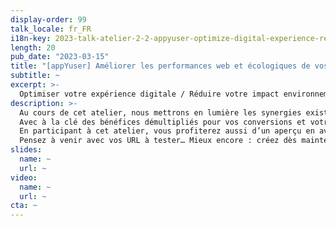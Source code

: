 ```yaml
---
display-order: 99
talk_locale: fr_FR
i18n-key: 2023-talk-atelier-2-2-appyuser-optimize-digital-experience-reduce-environmental-footprint
length: 20
pub_date: "2023-03-15"
title: "[appYuser] Améliorer les performances web et écologiques de vos sites web : même combat !"
subtitle: ~
excerpt: >-
  Optimiser votre expérience digitale / Réduire votre impact environnemental : comment gagner (facilement) sur les deux tableaux ?
description: >-
  Au cours de cet atelier, nous mettrons en lumière les synergies existantes d’optimisation de l’expérience digitale et de réduction de l’impact environnemental par phase projet. 
  Avec à la clé des bénéfices démultipliés pour vos conversions et votre image de marque…
  En participant à cet atelier, vous profiterez aussi d’un aperçu en avant-première du fonctionnement de notre nouvel outil appYplanet, première solution sur le marché permettant de mesurer l’impact environnemental réel de vos sites web, basé sur notre technologie de Real User Monitoring… 
  Pensez à venir avec vos URL à tester… Mieux encore : créez dès maintenant <a href="https://appyuser.quadran.eu/performance/#/createAccount"   target="_blank" rel="nofollow">votre compte freemium appYuser</a> et déployez notre solution sur votre site et nous vous ferons un retour personnalisé durant l’atelier !
slides:
  name: ~
  url: ~
video:
  name: ~
  url: ~
cta: ~
---
```

